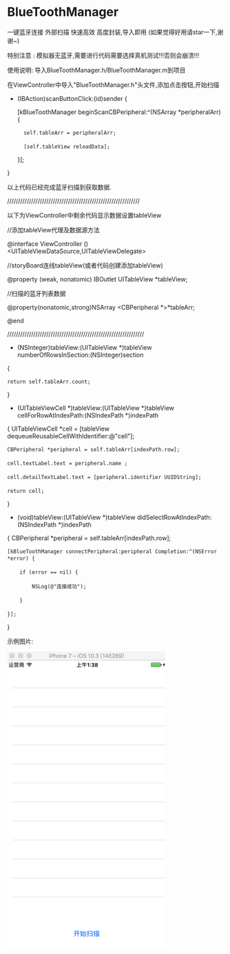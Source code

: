 # BlueToothManager
一键蓝牙连接 外部扫描 快速高效 高度封装,导入即用 (如果觉得好用请star一下,谢谢~)

特别注意 : 模拟器无蓝牙,需要进行代码需要选择真机测试!!!否则会崩溃!!!

使用说明:
导入BlueToothManager.h/BlueToothManager.m到项目

在ViewController中导入"BlueToothManager.h"头文件,添加点击按钮,开始扫描

- (IBAction)scanButtonClick:(id)sender {
    
    [kBlueToothManager beginScanCBPeripheral:^(NSArray *peripheralArr) {
    
        self.tableArr = peripheralArr;
        
        [self.tableView reloadData];
        
    }];
    
}

以上代码已经完成蓝牙扫描到获取数据.

/////////////////////////////////////////////////////////////

以下为ViewController中剩余代码显示数据设置tableView

//添加tableView代理及数据源方法

@interface ViewController ()<UITableViewDataSource,UITableViewDelegate>

//storyBoard连线tableView(或者代码创建添加tableView)

@property (weak, nonatomic) IBOutlet UITableView *tableView;

//扫描的蓝牙列表数据

@property(nonatomic,strong)NSArray <CBPeripheral *>*tableArr;

@end

///////////////////////////////////////////////////////////////

- (NSInteger)tableView:(UITableView *)tableView numberOfRowsInSection:(NSInteger)section

{

    return self.tableArr.count;
    
}



- (UITableViewCell *)tableView:(UITableView *)tableView cellForRowAtIndexPath:(NSIndexPath *)indexPath

{
    UITableViewCell *cell = [tableView dequeueReusableCellWithIdentifier:@"cell"];
    
    CBPeripheral *peripheral = self.tableArr[indexPath.row];
    
    cell.textLabel.text = peripheral.name ;
    
    cell.detailTextLabel.text = [peripheral.identifier UUIDString];
    
    return cell;
    
}

- (void)tableView:(UITableView *)tableView didSelectRowAtIndexPath:(NSIndexPath *)indexPath

{
     CBPeripheral *peripheral = self.tableArr[indexPath.row];
    
    [kBlueToothManager connectPeripheral:peripheral Completion:^(NSError *error) {
    
        if (error == nil) {
        
            NSLog(@"连接成功");
            
        }
        
    }];
    
}


示例图片:

![image](https://github.com/samcydia/BlueToothManager/blob/master/示例图片/Snip20170503_1.png)
